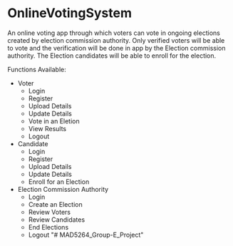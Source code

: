 # OnlineVotingSystem

An online voting app through which voters can vote in ongoing elections created by election commission authority. Only verified voters will be able to vote and the verification will be done in app by the Election commission authority. The Election candidates will be able to enroll for the election.

Functions Available:

* Voter
  - Login
  - Register
  - Upload Details
  - Update Details
  - Vote in an Eletion
  - View Results
  - Logout
* Candidate
  - Login
  - Register
  - Upload Details
  - Update Details
  - Enroll for an Election
* Election Commission Authority
  - Login
  - Create an Election
  - Review Voters
  - Review Candidates
  - End Elections
  - Logout
"# MAD5264_Group-E_Project" 
